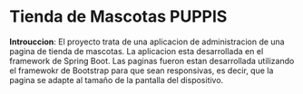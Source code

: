# Tienda de Mascotas PUPPIS
**Introuccion**: El proyecto trata de una aplicacion de administracion de una pagina de tienda de mascotas. La aplicacion esta desarrollada en el framework de Spring Boot. Las paginas fueron estan desarrollada utilizando el framewokr de Bootstrap para que sean responsivas, es decir, que la pagina se adapte al tamaño de la pantalla del dispositivo. 

